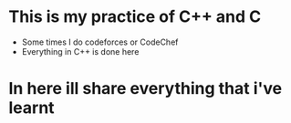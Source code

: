 # This is my practice of C++ and C
- Some times I do codeforces or CodeChef
- Everything in C++ is done here

# In here ill share everything that i've learnt

